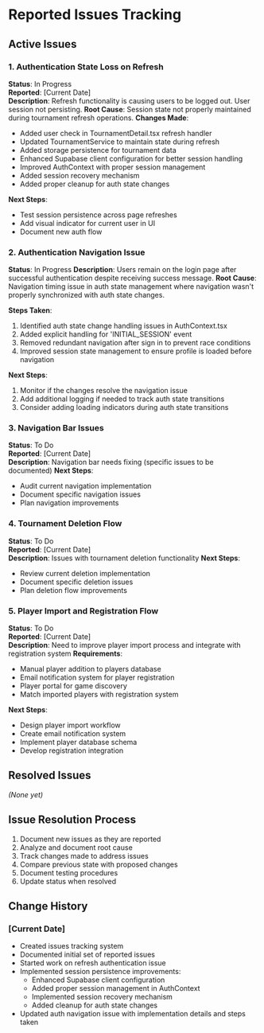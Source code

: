 # Reported Issues Tracking

## Active Issues

### 1. Authentication State Loss on Refresh
**Status**: In Progress  
**Reported**: [Current Date]  
**Description**: Refresh functionality is causing users to be logged out. User session not persisting.
**Root Cause**: Session state not properly maintained during tournament refresh operations.
**Changes Made**:
- Added user check in TournamentDetail.tsx refresh handler
- Updated TournamentService to maintain state during refresh
- Added storage persistence for tournament data
- Enhanced Supabase client configuration for better session handling
- Improved AuthContext with proper session management
- Added session recovery mechanism
- Added proper cleanup for auth state changes

**Next Steps**:
- Test session persistence across page refreshes
- Add visual indicator for current user in UI
- Document new auth flow

### 2. Authentication Navigation Issue
**Status**: In Progress
**Description**: Users remain on the login page after successful authentication despite receiving success message.
**Root Cause**: Navigation timing issue in auth state management where navigation wasn't properly synchronized with auth state changes.

**Steps Taken**:
1. Identified auth state change handling issues in AuthContext.tsx
2. Added explicit handling for 'INITIAL_SESSION' event
3. Removed redundant navigation after sign in to prevent race conditions
4. Improved session state management to ensure profile is loaded before navigation

**Next Steps**:
1. Monitor if the changes resolve the navigation issue
2. Add additional logging if needed to track auth state transitions
3. Consider adding loading indicators during auth state transitions

### 3. Navigation Bar Issues
**Status**: To Do  
**Reported**: [Current Date]  
**Description**: Navigation bar needs fixing (specific issues to be documented)
**Next Steps**:
- Audit current navigation implementation
- Document specific navigation issues
- Plan navigation improvements

### 4. Tournament Deletion Flow
**Status**: To Do  
**Reported**: [Current Date]  
**Description**: Issues with tournament deletion functionality
**Next Steps**:
- Review current deletion implementation
- Document specific deletion issues
- Plan deletion flow improvements

### 5. Player Import and Registration Flow
**Status**: To Do  
**Reported**: [Current Date]  
**Description**: Need to improve player import process and integrate with registration system
**Requirements**:
- Manual player addition to players database
- Email notification system for player registration
- Player portal for game discovery
- Match imported players with registration system

**Next Steps**:
- Design player import workflow
- Create email notification system
- Implement player database schema
- Develop registration integration

## Resolved Issues
*(None yet)*

## Issue Resolution Process
1. Document new issues as they are reported
2. Analyze and document root cause
3. Track changes made to address issues
4. Compare previous state with proposed changes
5. Document testing procedures
6. Update status when resolved

## Change History

### [Current Date]
- Created issues tracking system
- Documented initial set of reported issues
- Started work on refresh authentication issue
- Implemented session persistence improvements:
  - Enhanced Supabase client configuration
  - Added proper session management in AuthContext
  - Implemented session recovery mechanism
  - Added cleanup for auth state changes
- Updated auth navigation issue with implementation details and steps taken 